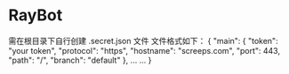 # RayBot
需在根目录下自行创建 .secret.json 文件
文件格式如下：
{
    "main": {
        "token": "your token",
        "protocol": "https",
        "hostname": "screeps.com",
        "port": 443,
        "path": "/",
        "branch": "default"
    },
    ... ...
}
